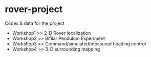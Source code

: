 # rover-project
Codes &amp; data for the project

* Workshop1 >> 2-D Rover localization
* Workshop2 >> Bifilar Pendulum Experiment
* Workshop3 >> Command/simulated/measured heading control
* Workshop4 >> 3-D surrounding mapping
